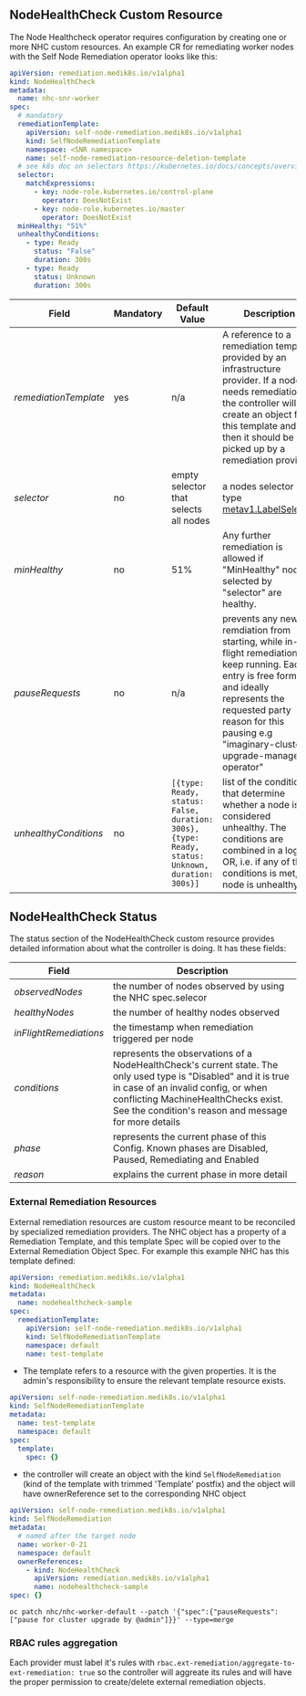 ## NodeHealthCheck Custom Resource

The Node Healthcheck operator requires configuration by creating one or more
NHC custom resources. An example CR for remediating worker nodes with the
Self Node Remediation operator looks like this:

```yaml
apiVersion: remediation.medik8s.io/v1alpha1
kind: NodeHealthCheck
metadata:
  name: nhc-snr-worker
spec:
  # mandatory
  remediationTemplate:
    apiVersion: self-node-remediation.medik8s.io/v1alpha1
    kind: SelfNodeRemediationTemplate
    namespace: <SNR namespace>
    name: self-node-remediation-resource-deletion-template
  # see k8s doc on selectors https://kubernetes.io/docs/concepts/overview/working-with-objects/labels/#resources-that-support-set-based-requirements
  selector:
    matchExpressions:
      - key: node-role.kubernetes.io/control-plane
        operator: DoesNotExist
      - key: node-role.kubernetes.io/master
        operator: DoesNotExist
  minHealthy: "51%"
  unhealthyConditions:
    - type: Ready
      status: "False"
      duration: 300s
    - type: Ready
      status: Unknown
      duration: 300s
```

| Field                 | Mandatory | Default Value                                                                                   | Description                                                                                                                                                                                                                        |
|-----------------------|-----------|-------------------------------------------------------------------------------------------------|------------------------------------------------------------------------------------------------------------------------------------------------------------------------------------------------------------------------------------|
| _remediationTemplate_ | yes       | n/a                                                                                             | A reference to a remediation template provided by an infrastructure provider. If a node needs remediation the controller will create an object from this template and then it should be picked up by a remediation provider.       |
| _selector_            | no        | empty selector that selects all nodes                                                           | a nodes selector of type [metav1.LabelSelector](https://pkg.go.dev/k8s.io/apimachinery/pkg/apis/meta/v1#LabelSelector)                                                                                                             | 
| _minHealthy_          | no        | 51%                                                                                             | Any further remediation is allowed if "MinHealthy" nodes selected by "selector" are healthy.                                                                                                                                       |
| _pauseRequests_       | no        | n/a                                                                                             | prevents any new remdiation from starting, while in-flight remediations keep running. Each entry is free form, and ideally represents the requested party reason for this pausing e.g "imaginary-cluster-upgrade-manager-operator" |
| _unhealthyConditions_ | no        | `[{type: Ready, status: False, duration: 300s},{type: Ready, status: Unknown, duration: 300s}]` | list of the conditions that determine whether a node is considered unhealthy.  The conditions are combined in a logical OR, i.e. if any of the conditions is met, the node is unhealthy.                                           |

## NodeHealthCheck Status

The status section of the NodeHealthCheck custom resource provides detailed information about what the controller is
doing. It has these fields:

| Field                  | Description                                                                                                                                                                                                                                            |
|------------------------|--------------------------------------------------------------------------------------------------------------------------------------------------------------------------------------------------------------------------------------------------------|
| _observedNodes_        | the number of nodes observed by using the NHC spec.selecor                                                                                                                                                                                             |
| _healthyNodes_         | the number of healthy nodes observed                                                                                                                                                                                                                   |
| _inFlightRemediations_ | the timestamp when remediation triggered per node                                                                                                                                                                                                      |
| _conditions_           | represents the observations of a NodeHealthCheck's current state. The only used type is "Disabled" and it is true in case of an invalid config, or when conflicting MachineHealthChecks exist. See the condition's reason and message for more details |
| _phase_                | represents the current phase of this Config. Known phases are Disabled, Paused, Remediating and Enabled                                                                                                                                                |
| _reason_               | explains the current phase in more detail                                                                                                                                                                                                              |







### External Remediation Resources

External remediation resources are custom resource meant to be reconciled by specialized remediation providers.
The NHC object has a property of a Remediation Template, and this template Spec will be
copied over to the External Remediation Object Spec.
For example this example NHC has this template defined:

```yaml
apiVersion: remediation.medik8s.io/v1alpha1
kind: NodeHealthCheck
metadata:
  name: nodehealthcheck-sample
spec:
  remediationTemplate:
    apiVersion: self-node-remediation.medik8s.io/v1alpha1
    kind: SelfNodeRemediationTemplate
    namespace: default
    name: test-template
```

- The template refers to a resource with the given properties. It is the admin's responsibility to ensure the relevant template resource exists.

```yaml
apiVersion: self-node-remediation.medik8s.io/v1alpha1
kind: SelfNodeRemediationTemplate
metadata:
  name: test-template
  namespace: default
spec:
  template:
    spec: {}
```

- the controller will create an object with the kind `SelfNodeRemediation` (kind of the template with trimmed 'Template' postfix)
  and the object will have ownerReference set to the corresponding NHC object

```yaml
apiVersion: self-node-remediation.medik8s.io/v1alpha1
kind: SelfNodeRemediation
metadata:
  # named after the target node
  name: worker-0-21
  namespace: default
  ownerReferences:
    - kind: NodeHealthCheck
      apiVersion: remediation.medik8s.io/v1alpha1
      name: nodehealthcheck-sample
spec: {}

```




`oc patch nhc/nhc-worker-default --patch '{"spec":{"pauseRequests":["pause for cluster upgrade by @admin"]}}' --type=merge`


### RBAC rules aggregation

Each provider must label it's rules with `rbac.ext-remediation/aggregate-to-ext-remediation: true` so the controller
will aggreate its rules and will have the proper permission to create/delete external remediation objects.

